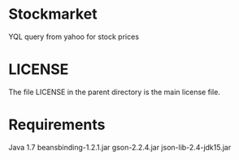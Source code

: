 Stockmarket
===========

YQL query from yahoo for stock prices

LICENSE
=======

The file LICENSE in the parent directory is the main license file.

Requirements
============

Java 1.7
beansbinding-1.2.1.jar
gson-2.2.4.jar
json-lib-2.4-jdk15.jar
